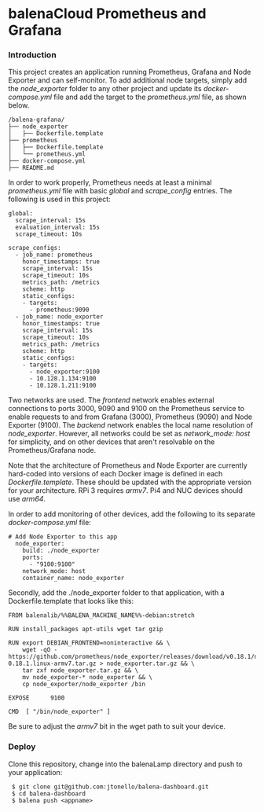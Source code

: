 balenaCloud Prometheus and Grafana
===================================

### Introduction
This project creates an application running Prometheus, Grafana and Node Exporter and can self-monitor. To add additional node targets, simply add the _node_exporter_ folder to any other project and update its _docker-compose.yml_ file and add the target to the _prometheus.yml_ file, as shown below.

```
/balena-grafana/
├── node_exporter
│   ├── Dockerfile.template
├── prometheus
│   ├── Dockerfile.template
│   └── prometheus.yml
├── docker-compose.yml
├── README.md
```

In order to work properly, Prometheus needs at least a minimal _prometheus.yml_ file with basic _global_ and _scrape_config_ entries. The following is used in this project:

```
global:
  scrape_interval: 15s
  evaluation_interval: 15s
  scrape_timeout: 10s

scrape_configs:
  - job_name: prometheus
    honor_timestamps: true
    scrape_interval: 15s
    scrape_timeout: 10s
    metrics_path: /metrics
    scheme: http
    static_configs:
    - targets:
      - prometheus:9090
  - job_name: node_exporter
    honor_timestamps: true
    scrape_interval: 15s
    scrape_timeout: 10s
    metrics_path: /metrics
    scheme: http
    static_configs:
    - targets:
      - node_exporter:9100
      - 10.128.1.134:9100
      - 10.128.1.211:9100
```      

Two networks are used. The _frontend_ network enables external connections to ports 3000, 9090 and 9100 on the Prometheus service to enable requests to and from Grafana (3000), Prometheus (9090) and Node Exporter (9100). The _backend_ network enables the local name resolution of _node_exporter_. However, all networks could be set as _network_mode: host_ for simplicity, and on other devices that aren't resolvable on the Prometheus/Grafana node.

Note that the architecture of Prometheus and Node Exporter are currently hard-coded into versions of each Docker image is defined in each _Dockerfile.template_. These should be updated with the appropriate version for your architecture. RPi 3 requires _armv7_. Pi4 and NUC devices should use _arm64_. 

In order to add monitoring of other devices, add the following to its separate _docker-compose.yml_ file:

```
# Add Node Exporter to this app    
  node_exporter:
    build: ./node_exporter
    ports:
      - "9100:9100"
    network_mode: host
    container_name: node_exporter
```
Secondly, add the ./node_exporter folder to that application, with a Dockerfile.template that looks like this:

```
FROM balenalib/%%BALENA_MACHINE_NAME%%-debian:stretch

RUN install_packages apt-utils wget tar gzip

RUN export DEBIAN_FRONTEND=noninteractive && \
    wget -qO - https://github.com/prometheus/node_exporter/releases/download/v0.18.1/node_exporter-0.18.1.linux-armv7.tar.gz > node_exporter.tar.gz && \
    tar zxf node_exporter.tar.gz && \
    mv node_exporter-* node_exporter && \
    cp node_exporter/node_exporter /bin 

EXPOSE      9100

CMD  [ "/bin/node_exporter" ]
```
Be sure to adjust the _armv7_ bit in the wget path to suit your device.

### Deploy
Clone this repository, change into the balenaLamp directory and push to your application:

```
 $ git clone git@github.com:jtonello/balena-dashboard.git
 $ cd balena-dashboard
 $ balena push <appname>
```


